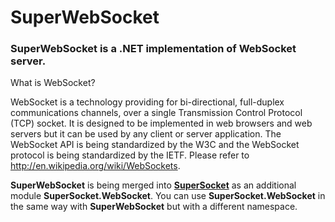 SuperWebSocket
==============

### SuperWebSocket is a .NET implementation of WebSocket server.

What is WebSocket?

WebSocket is a technology providing for bi-directional, full-duplex communications channels, over a single Transmission Control Protocol (TCP) socket.
It is designed to be implemented in web browsers and web servers but it can be used by any client or server application.
The WebSocket API is being standardized by the W3C and the WebSocket protocol is being standardized by the IETF.
Please refer to http://en.wikipedia.org/wiki/WebSockets.


**SuperWebSocket** is being merged into [**SuperSocket**](https://github.com/kerryjiang/SuperSocket) as an additional module **SuperSocket.WebSocket**. You can use **SuperSocket.WebSocket** in the same way with **SuperWebSocket** but with a different namespace.
